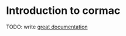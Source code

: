 # Introduction to cormac

TODO: write [great documentation](http://jacobian.org/writing/what-to-write/)
